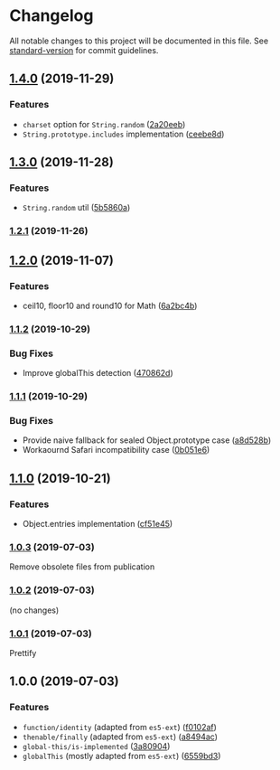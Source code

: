 # Changelog

All notable changes to this project will be documented in this file. See [standard-version](https://github.com/conventional-changelog/standard-version) for commit guidelines.


































































<extoc></extoc>

## [1.4.0](https://github.com///compare/v1.3.0...v1.4.0) (2019-11-29)

### Features

- `charset` option for `String.random` ([2a20eeb](https://github.com///commit/2a20eebc5ae784e5c1aacd2c54433fe92a9464c9))
- `String.prototype.includes` implementation ([ceebe8d](https://github.com///commit/ceebe8dfd6f479d6a7e7b6cd79369291869ee2dd))

## [1.3.0](https://github.com///compare/v1.2.1...v1.3.0) (2019-11-28)

### Features

- `String.random` util ([5b5860a](https://github.com///commit/5b5860ac545b05f00527e00295fdb4f97e4a4e5b))

### [1.2.1](https://github.com///compare/v1.2.0...v1.2.1) (2019-11-26)

## [1.2.0](https://github.com/medikoo/ext/compare/v1.1.2...v1.2.0) (2019-11-07)

### Features

- ceil10, floor10 and round10 for Math ([6a2bc4b](https://github.com/medikoo/ext/commit/6a2bc4b))

### [1.1.2](https://github.com/medikoo/ext/compare/v1.1.1...v1.1.2) (2019-10-29)

### Bug Fixes

- Improve globalThis detection ([470862d](https://github.com/medikoo/ext/commit/470862d))

### [1.1.1](https://github.com/medikoo/ext/compare/v1.1.0...v1.1.1) (2019-10-29)

### Bug Fixes

- Provide naive fallback for sealed Object.prototype case ([a8d528b](https://github.com/medikoo/ext/commit/a8d528b))
- Workaournd Safari incompatibility case ([0b051e6](https://github.com/medikoo/ext/commit/0b051e6))

## [1.1.0](https://github.com/medikoo/ext/compare/v1.0.3...v1.1.0) (2019-10-21)

### Features

- Object.entries implementation ([cf51e45](https://github.com/medikoo/ext/commit/cf51e45))

### [1.0.3](https://github.com/medikoo/ext/compare/v1.0.1...v1.0.3) (2019-07-03)

Remove obsolete files from publication

### [1.0.2](https://github.com/medikoo/ext/compare/v1.0.1...v1.0.2) (2019-07-03)

(no changes)

### [1.0.1](https://github.com/medikoo/ext/compare/v1.0.0...v1.0.1) (2019-07-03)

Prettify

## 1.0.0 (2019-07-03)

### Features

- `function/identity` (adapted from `es5-ext`) ([f0102af](https://github.com/medikoo/ext/commit/f0102af))
- `thenable/finally` (adapted from `es5-ext`) ([a8494ac](https://github.com/medikoo/ext/commit/a8494ac))
- `global-this/is-implemented` ([3a80904](https://github.com/medikoo/ext/commit/3a80904))
- `globalThis` (mostly adapted from `es5-ext`) ([6559bd3](https://github.com/medikoo/ext/commit/6559bd3))
